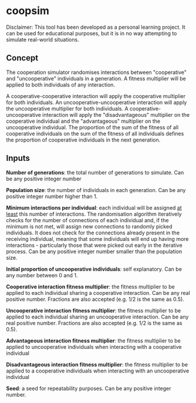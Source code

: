 # coopsim
Disclaimer: This tool has been developed as a personal learning project. It can be used for educational purposes, but it is in no way attempting to simulate real-world situations.  

## Concept
The cooperation simulator randomises interactions between "cooperative" and "uncooperative" individuals in a generation. A fitness multiplier will be applied to both individuals of any interaction.  

A cooperative-cooperative interaction will apply the cooperative multiplier for both individuals.
An uncooperative-uncooperative interaction will apply the uncooperative multiplier for both individuals.
A cooperative-uncooperative interaction will apply the "disadvantageous" multiplier on the cooperative individual and the "advantageous" multiplier on the uncooperative individual.
The proportion of the sum of the fitness of all cooperative individuals on the sum of the fitness of all individuals defines the proportion of cooperative individuals in the next generation.

## Inputs
<b>Number of generations</b>: the total number of generations to simulate. Can be any positive integer number  

<b>Population size</b>: the number of individuals in each generation. Can be any positive integer number higher than 1.  

<b>Minimum interactions per individual</b>: each individual will be assigned <u>at least</u> this number of interactions. The randomisation algorithm iteratively checks for the number of connections
of each individual and, if the minimum is not met, will assign new connections to randomly picked individuals. It does not check for the connections already present in the receiving individual,
meaning that some individuals will end up having more interactions - particularly those that were picked out early in the iterative process. Can be any positive integer number smaller than the population size.  

<b>Initial proportion of uncooperative individuals</b>: self explanatory. Can be any number between 0 and 1.  

<b>Cooperative interaction fitness multiplier</b>: the fitness multiplier to be applied to each individual sharing a cooperative interaction. Can be any real positive number. Fractions are also accepted (e.g. 1/2 is the same as 0.5).  

<b>Uncooperative interaction fitness multiplier</b>: the fitness multiplier to be applied to each individual sharing an uncooperative interaction. Can be any real positive number. Fractions are also accepted (e.g. 1/2 is the same as 0.5).  

<b>Advantageous interaction fitness multiplier</b>: the fitness multiplier to be applied to uncooperative individuals when interacting with a cooperative individual  

<b>Disadvantageous interaction fitness multiplier</b>: the fitness multiplier to be applied to a cooperative individuals when interacting with an uncooperative individual  

<b>Seed</b>: a seed for repeatability purposes. Can be any positive integer number.  
